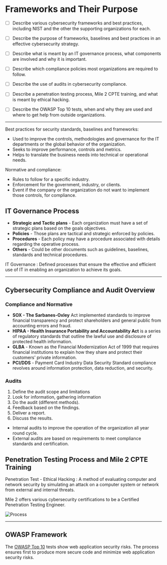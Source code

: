 
# Frameworks and Their Purpose

- [ ] Describe various cybersecurity frameworks and best practices, including NIST and the other the supporting organizations for each.
- [ ] Describe the purpose of frameworks, baselines and best practices in an effective cybersecurity strategy.
  
- [ ] Describe what is meant by an IT governance process, what components are involved and why it is important.

- [ ] Describe which compliance policies most organizations are required to follow.
- [ ] Describe the use of audits in cybersecurity compliance.

- [ ] Describe a penetration testing process, Mile 2 CPTE training, and what is meant by ethical hacking.

- [ ] Describe the OWASP Top 10 tests, when and why they are used and where to get help from outside organizations.

---

Best practices for security standards, baselines and frameworks:

- Used to improve the controls, methodologies and governance for the IT departments or the global behavior of the organization.
- Seeks to improve performance, controls and metrics.
- Helps to translate the business needs into technical or operational needs.

Normative and compliance:

- Rules to follow for a specific industry.
- Enforcement for the government, industry, or clients.
- Event if the company or the organization do not want to implement those controls, for compliance.

## IT Governance Process

- **Strategic and Tactic plans** - Each organization must have a set of strategic plans based on the goals objectives.
- **Policies** - Those plans are tactical and strategic enforced by policies.
- **Procedures** - Each policy may have a procedure associated with details regarding the operative process.
- **Others** - Could be other documents such as guidelines, baselines, standards and technical procedures.

IT Governance
: Defined processes that ensure the effective and efficient use of IT in enabling an organization to achieve its goals.

---

## Cybersecurity Compliance and Audit Overview

### Compliance and Normative

- **SOX - The Sarbanes-Oxley** Act implemented standards to improve financial transparency and protect shareholders and general public from accounting errors and fraud.
- **HIPAA - Health Insurance Portability and Accountability Act** is a series of regulatory standards that outline the lawful use and disclosure of protected health information.
- **GLBA** - Known as the Financial Modernization Act of 1999 that requires financial institutions to explain how they share and protect their customers' private information.
- **PCI/DDS** - Payment Card Industry Data Security Standard compliance revolves around information protection, data reduction, and security.

### Audits

1. Define the audit scope and limitations
2. Look for information, gathering information
3. Do the audit (different methods).
4. Feedback based on the findings.
5. Deliver a report.
6. Discuss the results.

- Internal audits to improve the operation of the organization all year round cycle.
- External audits are based on requirements to meet compliance standards and certification.

## Penetration Testing Process and Mile 2 CPTE Training

Penetration Test - Ethical Hacking
: A method of evaluating computer and network security by simulating an attack on a computer system or network from external and internal threats.

Mile 2 offers various cybersecurity certifications to be a Certified Penetration Testing Engineer.

![Process](https://www.cybrary.it/wp-content/uploads/2015/12/Phases-of-Ethical-Hacking.png)

---

## OWASP Framework

The [OWASP Top 10](https://owasp.org/Top10/) tests show web application security risks. The process ensures first to produce more secure code and minimize web application security risks.
